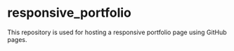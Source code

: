 # responsive_portfolio
This repository is used for hosting a responsive portfolio page using GitHub pages.
